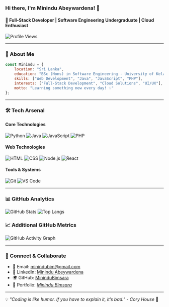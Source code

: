 ### Hi there, I'm Minindu Abeywardena! 👋
#### 🚀 Full-Stack Developer | Software Engineering Undergraduate | Cloud Enthusiast

![Profile Views](https://komarev.com/ghpvc/?username=MininduBimsara&color=blue)

---
### 📜 About Me
```javascript
const Minindu = {
    location: "Sri Lanka",
    education: "BSc (Hons) in Software Engineering - University of Kelaniya",
    skills: ["Web Development", "Java", "JavaScript", "PHP"],
    interests: ["Full-Stack Development", "Cloud Solutions", "UI/UX"],
    motto: "Learning something new every day! 💡"
};
```

---
### 🛠️ Tech Arsenal
#### Core Technologies
![Python](https://img.shields.io/badge/Python-3776AB?style=for-the-badge&logo=python&logoColor=white)
![Java](https://img.shields.io/badge/Java-ED8B00?style=for-the-badge&logo=java&logoColor=white)
![JavaScript](https://img.shields.io/badge/JavaScript-F7DF1E?style=for-the-badge&logo=javascript&logoColor=black)
![PHP](https://img.shields.io/badge/PHP-777BB4?style=for-the-badge&logo=php&logoColor=white)

#### Web Technologies
![HTML](https://img.shields.io/badge/HTML5-E34F26?style=for-the-badge&logo=html5&logoColor=white)
![CSS](https://img.shields.io/badge/CSS3-1572B6?style=for-the-badge&logo=css3&logoColor=white)
![Node.js](https://img.shields.io/badge/Node.js-43853D?style=for-the-badge&logo=node.js&logoColor=white)
![React](https://img.shields.io/badge/React-20232A?style=for-the-badge&logo=react&logoColor=61DAFB)


#### Tools & Systems
![Git](https://img.shields.io/badge/Git-F05032?style=for-the-badge&logo=git&logoColor=white)
![VS Code](https://img.shields.io/badge/VS%20Code-007ACC?style=for-the-badge&logo=visual-studio-code&logoColor=white)

---
### 📊 GitHub Analytics
![GitHub Stats](https://github-readme-stats.vercel.app/api?username=MininduBimsara&show_icons=true&theme=radical)
![Top Langs](https://github-readme-stats.vercel.app/api/top-langs/?username=MininduBimsara&layout=compact&theme=radical)

### **📈 Additional GitHub Metrics**
![GitHub Activity Graph](https://github-readme-activity-graph.vercel.app/graph?username=MininduBimsara&theme=tokyonight)

---
### 🤝 Connect & Collaborate
- 📧 Email: [minindubim@gmail.com](mailto:minindubim@gmail.com)
- 💼 LinkedIn: [Minindu Abeywardena](https://www.linkedin.com/in/minindu-abeywardena/)
- 🌍 GitHub: [MininduBimsara](https://github.com/MininduBimsara)
- 🔗 Portfolio: [*Minindu Bimsara*](https://seng-31313-2025-seven.vercel.app/)

---
💡 *"Coding is like humor. If you have to explain it, it’s bad." - Cory House* 🚀
